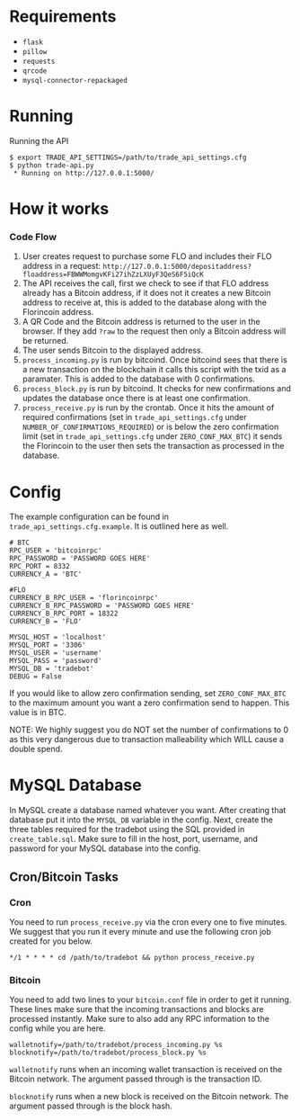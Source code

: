 # Requirements

- `flask`
- `pillow`
- `requests`
- `qrcode`
- `mysql-connector-repackaged`

# Running

Running the API

```
$ export TRADE_API_SETTINGS=/path/to/trade_api_settings.cfg  
$ python trade-api.py
 * Running on http://127.0.0.1:5000/
```

# How it works

### Code Flow
1. User creates request to purchase some FLO and includes their FLO address in a request: `http://127.0.0.1:5000/depositaddress?floaddress=FBWWMomgvKFi27ihZzLXUyF3QeS6F5iQcK`
2. The API receives the call, first we check to see if that FLO address already has a Bitcoin address, if it does not it creates a new Bitcoin address to receive at, this is added to the database along with the Florincoin address.
3. A QR Code and the Bitcoin address is returned to the user in the browser. If they add `?raw` to the request then only a Bitcoin address will be returned.
4. The user sends Bitcoin to the displayed address.
5. `process_incoming.py` is run by bitcoind. Once bitcoind sees that there is a new transaction on the blockchain it calls this script with the txid as a paramater. This is added to the database with 0 confirmations.
6. `process_block.py` is run by bitcoind. It checks for new confirmations and updates the database once there is at least one confirmation.
7. `process_receive.py` is run by the crontab. Once it hits the amount of required confirmations (set in `trade_api_settings.cfg` under `NUMBER_OF_CONFIRMATIONS_REQUIRED`) or is below the zero confirmation limit (set in `trade_api_settings.cfg` under `ZERO_CONF_MAX_BTC`) it sends the Florincoin to the user then sets the transaction as processed in the database.

# Config

The example configuration can be found in `trade_api_settings.cfg.example`. It is outlined here as well.

```
# BTC
RPC_USER = 'bitcoinrpc'
RPC_PASSWORD = 'PASSWORD GOES HERE'
RPC_PORT = 8332
CURRENCY_A = 'BTC'

#FLO
CURRENCY_B_RPC_USER = 'florincoinrpc'
CURRENCY_B_RPC_PASSWORD = 'PASSWORD GOES HERE'
CURRENCY_B_RPC_PORT = 18322
CURRENCY_B = 'FLO'

MYSQL_HOST = 'localhost'
MYSQL_PORT = '3306'
MYSQL_USER = 'username'
MYSQL_PASS = 'password'
MYSQL_DB = 'tradebot'
DEBUG = False
```

If you would like to allow zero confirmation sending, set `ZERO_CONF_MAX_BTC` to the maximum amount you want a zero confirmation send to happen. This value is in BTC.

NOTE: We highly suggest you do NOT set the number of confirmations to 0 as this very dangerous due to transaction malleability which WILL cause a double spend.

# MySQL Database
In MySQL create a database named whatever you want. After creating that database put it into the `MYSQL_DB` variable in the config. Next, create the three tables required for the tradebot using the SQL provided in `create_table.sql`. Make sure to fill in the host, port, username, and password for your MySQL database into the config.

## Cron/Bitcoin Tasks
### Cron
You need to run `process_receive.py` via the cron every one to five minutes. We suggest that you run it every minute and use the following cron job created for you below.

```
*/1 * * * * cd /path/to/tradebot && python process_receive.py
```

### Bitcoin
You need to add two lines to your `bitcoin.conf` file in order to get it running. These lines make sure that the incoming transactions and blocks are processed instantly. Make sure to also add any RPC information to the config while you are here.

```
walletnotify=/path/to/tradebot/process_incoming.py %s
blocknotify=/path/to/tradebot/process_block.py %s
```

`walletnotify` runs when an incoming wallet transaction is received on the Bitcoin network.  The argument passed through is the transaction ID.

`blocknotify` runs when a new block is received on the Bitcoin network.  The argument passed through is the block hash.